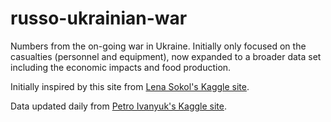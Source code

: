 # russo-ukrainian-war

Numbers from the on-going war in Ukraine. Initially only focused on the casualties (personnel and equipment), now expanded to a broader data set including the economic impacts and food production.

Initially inspired by this site from [Lena Sokol's Kaggle site](https://www.kaggle.com/code/sokolheavy/2022-ukraine-russia-war-visualization).

Data updated daily from [Petro Ivanyuk's Kaggle site](https://www.kaggle.com/datasets/piterfm/2022-ukraine-russian-war).